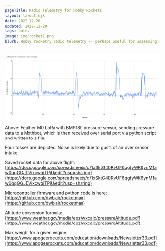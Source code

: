 ```yaml
---
pageTitle: Radio Telemetry for Hobby Rockets
layout: layout.njk
date: 2022-12-20
updated: 2022-12-20
tags: notes 
image: img/rocket1.png
blurb: Hobby rocketry radio telemetry -- perhaps useful for assessing radio tower height requirements.
---
```


[![](/img/rocket3.png)](/img/rocket3.png)

Above: Feather M0 LoRa with BMP180 pressure sensor, sending pressure data to a Mothbot, which is then received over serial port via python script and written to a file.

Four tosses are depicted.  Noise is likely due to gusts of air over sensor intake.

Saved rocket data for above flight: [https://docs.google.com/spreadsheets/d/1xSktG4DRvUF6qgfyWK6ynM1aw0qqGGJDVixcwqjTPjU/edit?usp=sharing](https://docs.google.com/spreadsheets/d/1xSktG4DRvUF6qgfyWK6ynM1aw0qqGGJDVixcwqjTPjU/edit?usp=sharing)

Microcontroller firmware and python code is here: [https://github.com/dwblair/rocketman](https://github.com/dwblair/rocketman)

Altitude conversion formula: [https://www.weather.gov/media/epz/wxcalc/pressureAltitude.pdf](https://www.weather.gov/media/epz/wxcalc/pressureAltitude.pdf)


Max weight for a given engine: [https://www.apogeerockets.com/education/downloads/Newsletter33.pdf](https://www.apogeerockets.com/education/downloads/Newsletter33.pdf)

